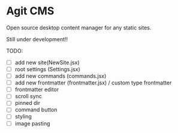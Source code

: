 # Agit CMS

Open source desktop content manager for any static sites.

Still under development!!

TODO:

- [ ] add new site(NewSite.jsx)
- [ ] root settings (Settings.jsx)
- [ ] add new commands (commands.jsx)
- [ ] add new frontmatter (frontmatter.jsx) / custom type frontmatter
- [ ] frontmatter editor
- [ ] scroll sync
- [ ] pinned dir
- [ ] command button
- [ ] styling
- [ ] image pasting
